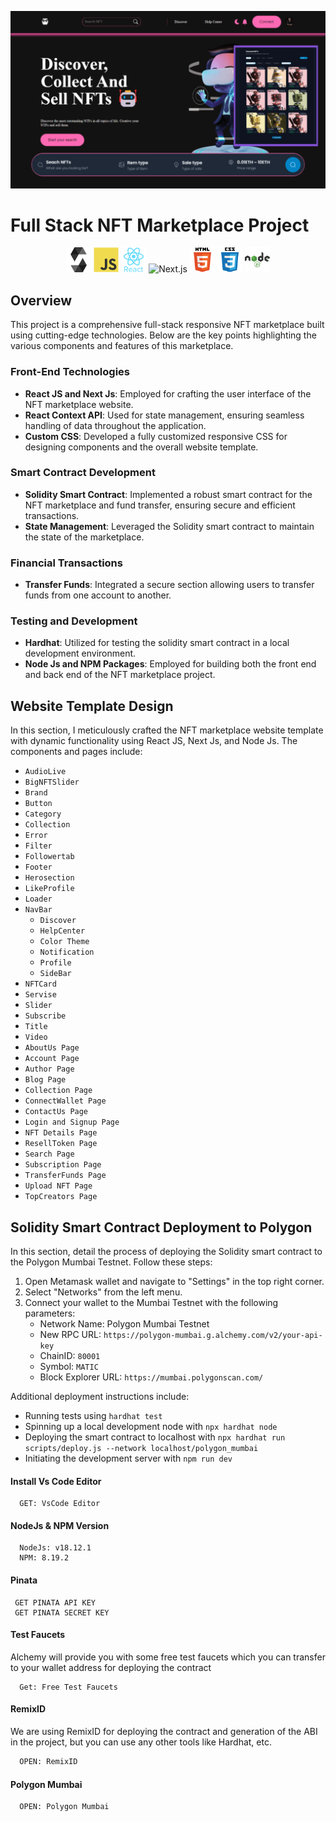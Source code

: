 ![logo](https://github.com/AIMAN10001/AIMAN10001/blob/main/NFT%20marketplace-2.png)

# Full Stack NFT Marketplace Project

<p align="center">
  <img src="https://raw.githubusercontent.com/devicons/devicon/master/icons/solidity/solidity-original.svg" alt="Solidity" width="40" height="40"/>
  <img src="https://raw.githubusercontent.com/devicons/devicon/master/icons/javascript/javascript-original.svg" alt="JavaScript" width="40" height="40"/>
  <img src="https://raw.githubusercontent.com/devicons/devicon/master/icons/react/react-original-wordmark.svg" alt="React" width="40" height="40"/>
  <img src="https://cdn.worldvectorlogo.com/logos/nextjs-2.svg" alt="Next.js" width="40" height="40"/>
  <img src="https://raw.githubusercontent.com/devicons/devicon/master/icons/html5/html5-original-wordmark.svg" alt="HTML5" width="40" height="40"/>
  <img src="https://raw.githubusercontent.com/devicons/devicon/master/icons/css3/css3-original-wordmark.svg" alt="CSS3" width="40" height="40"/>
  <img src="https://raw.githubusercontent.com/devicons/devicon/master/icons/nodejs/nodejs-original-wordmark.svg" alt="Node.js" width="40" height="40"/>
</p>

## Overview

This project is a comprehensive full-stack responsive NFT marketplace built using cutting-edge technologies. Below are the key points highlighting the various components and features of this marketplace.

### Front-End Technologies

- **React JS and Next Js**: Employed for crafting the user interface of the NFT marketplace website.
- **React Context API**: Used for state management, ensuring seamless handling of data throughout the application.
- **Custom CSS**: Developed a fully customized responsive CSS for designing components and the overall website template.

### Smart Contract Development

- **Solidity Smart Contract**: Implemented a robust smart contract for the NFT marketplace and fund transfer, ensuring secure and efficient transactions.
- **State Management**: Leveraged the Solidity smart contract to maintain the state of the marketplace.

### Financial Transactions

- **Transfer Funds**: Integrated a secure section allowing users to transfer funds from one account to another.

### Testing and Development

- **Hardhat**: Utilized for testing the solidity smart contract in a local development environment.
- **Node Js and NPM Packages**: Employed for building both the front end and back end of the NFT marketplace project.

## Website Template Design

In this section, I meticulously crafted the NFT marketplace website template with dynamic functionality using React JS, Next Js, and Node Js. The components and pages include:

- `AudioLive`
- `BigNFTSlider`
- `Brand`
- `Button`
- `Category`
- `Collection`
- `Error`
- `Filter`
- `Followertab`
- `Footer`
- `Herosection`
- `LikeProfile`
- `Loader`
- `NavBar`
  - `Discover`
  - `HelpCenter`
  - `Color Theme`
  - `Notification`
  - `Profile`
  - `SideBar`
- `NFTCard`
- `Servise`
- `Slider`
- `Subscribe`
- `Title`
- `Video`
- `AboutUs Page`
- `Account Page`
- `Author Page`
- `Blog Page`
- `Collection Page`
- `ConnectWallet Page`
- `ContactUs Page`
- `Login and Signup Page`
- `NFT Details Page`
- `ResellToken Page`
- `Search Page`
- `Subscription Page`
- `TransferFunds Page`
- `Upload NFT Page`
- `TopCreators Page`

## Solidity Smart Contract Deployment to Polygon

In this section, detail the process of deploying the Solidity smart contract to the Polygon Mumbai Testnet. Follow these steps:

1. Open Metamask wallet and navigate to "Settings" in the top right corner.
2. Select "Networks" from the left menu.
3. Connect your wallet to the Mumbai Testnet with the following parameters:
   - Network Name: Polygon Mumbai Testnet
   - New RPC URL: `https://polygon-mumbai.g.alchemy.com/v2/your-api-key`
   - ChainID: `80001`
   - Symbol: `MATIC`
   - Block Explorer URL: `https://mumbai.polygonscan.com/`

Additional deployment instructions include:

- Running tests using `hardhat test`
- Spinning up a local development node with `npx hardhat node`
- Deploying the smart contract to localhost with `npx hardhat run scripts/deploy.js --network localhost/polygon_mumbai`
- Initiating the development server with `npm run dev`

#### Install Vs Code Editor

```https://code.visualstudio.com/download
  GET: VsCode Editor
```

#### NodeJs & NPM Version

```https://nodejs.org/en/download
  NodeJs: v18.12.1
  NPM: 8.19.2
```

#### Pinata

```https://pinata.cloud
 GET PINATA API KEY
 GET PINATA SECRET KEY
```

#### Test Faucets

Alchemy will provide you with some free test faucets which you can transfer to your wallet address for deploying the contract

```https://www.alchemy.com/faucets
  Get: Free Test Faucets
```

#### RemixID

We are using RemixID for deploying the contract and generation of the ABI in the project, but you can use any other tools like Hardhat, etc.

```https://remix-project.org
  OPEN: RemixID
```

#### Polygon Mumbai

```https://mumbai.polygonscan.com/
  OPEN: Polygon Mumbai
```
